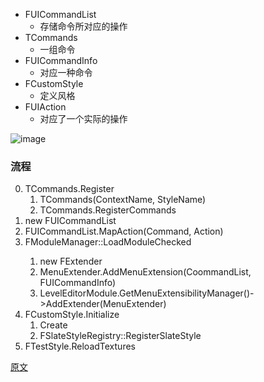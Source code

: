 * FUICommandList
    * 存储命令所对应的操作
* TCommands
    * 一组命令 
* FUICommandInfo
    * 对应一种命令 
* FCustomStyle
    * 定义风格
* FUIAction
    * 对应了一个实际的操作 

![image](./Documents/1.png)

### 流程
0. TCommands.Register
    1. TCommands(ContextName, StyleName)
    2. TCommands.RegisterCommands
1. new FUICommandList
2. FUICommandList.MapAction(Command, Action)
3. FModuleManager::LoadModuleChecked<FLevelEditorModule>
    1. new FExtender
    2. MenuExtender.AddMenuExtension(CoommandList, FUICommandInfo)
    2. LevelEditorModule.GetMenuExtensibilityManager()->AddExtender(MenuExtender)
3. FCustomStyle.Initialize
    1. Create
    2. FSlateStyleRegistry::RegisterSlateStyle
4. FTestStyle.ReloadTextures

[原文](https://blog.csdn.net/u013412391/article/details/107891152)